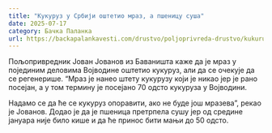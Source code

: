 ```yaml
---
title: "Кукуруз у Србији оштетио мраз, а пшеницу суша"
date: 2025-07-17
category: Бачка Паланка
url: https://backapalankavesti.com/drustvo/poljoprivreda-drustvo/kukuruz-u-srbiji-ostetio-mraz-a-psenicu-susa/
---
```


Пољопривредник Јован Јованов из Баваништа каже да је мраз у појединим деловима Војводине оштетио кукуруз, али да се очекује да се регенерише. “Мраз је нанео штету кукурузу који је никао јер је рано посејан, а у том термину је посејано 70 одсто кукуруза у Војводини.

Надамо се да ће се кукуруз опоравити, ако не буде још мразева”, рекао је Јованов. Додао је да је пшеница претрпела сушу јер од средине јануара није било кише и да ће принос бити мањи до 50 одсто.
